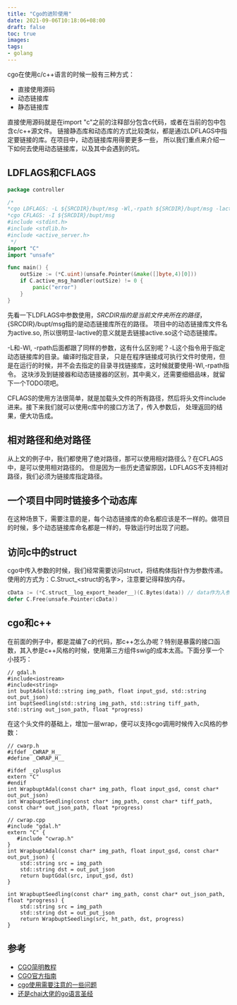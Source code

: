 ```yaml
---
title: "Cgo的进阶使用"
date: 2021-09-06T10:18:06+08:00
draft: false
toc: true
images:
tags:
- golang
---
```


cgo在使用c/c++语言的时候一般有三种方式：
* 直接使用源码
* 动态链接库
* 静态链接库

直接使用源码就是在import "c"之前的注释部分包含c代码，或者在当前的包中包含c/c++源文件。
链接静态库和动态库的方式比较类似，都是通过LDFLAGS中指定要链接的库。在项目中，动态链接库用得要更多一些，
所以我们重点来介绍一下如何去使用动态链接库，以及其中会遇到的坑。

## LDFLAGS和CFLAGS

```go
package controller

/*
*cgo LDFLAGS: -L ${SRCDIR}/bupt/msg -Wl,-rpath ${SRCDIR}/bupt/msg -lactive
*cgo CFLAGS: -I ${SRCDIR}/bupt/msg
#include <stdint.h>
#include <stdlib.h>
#include <active_server.h>
 */
import "C"
import "unsafe"

func main() {
	outSize := (*C.uint)(unsafe.Pointer(&make([]byte,4)[0]))
	if C.active_msg_handler(outSize) != 0 {
		panic("error")
    }
}
```
先看一下LDFLAGS中参数使用，${SRCDIR}指的是当前文件夹所在的路径，${SRCDIR}/bupt/msg指的是动态链接库所在的路径。
项目中的动态链接库文件名为active.so, 所以很明显-lactive的意义就是去链接active.so这个动态链接库。

-L和-Wl, -rpath后面都跟了同样的参数，这有什么区别呢？-L这个指令用于指定动态链接库的目录。编译时指定目录，
只是在程序链接成可执行文件时使用，但是在运行的时候，并不会去指定的目录寻找链接库，这时候就要使用-Wl,-rpath指令。
这块涉及到链接器和动态链接器的区别，其中奥义，还需要细细品味，就留下一个TODO项吧。

CFLAGS的使用方法很简单，就是加载头文件的所有路径，然后将头文件include进来。接下来我们就可以使用c库中的接口方法了，传入参数后，
处理返回的结果，便大功告成。

## 相对路径和绝对路径

从上文的例子中，我们都使用了绝对路径，那可以使用相对路径么？在CFLAGS中，是可以使用相对路径的。
但是因为一些历史遗留原因，LDFLAGS不支持相对路径，我们必须为链接库指定路径。

## 一个项目中同时链接多个动态库

在这种场景下，需要注意的是，每个动态链接库的命名都应该是不一样的。做项目的时候，多个动态链接库命名都是一样的，导致运行时出现了问题。

## 访问c中的struct
cgo中传入参数的时候，我们经常需要访问struct，将结构体指针作为参数传递。使用的方式为：C.Struct_<struct的名字>，注意要记得释放内存。
```go
cData := (*C.struct__log_export_header__)(C.Bytes(data)) // data作为入参
defer C.Free(unsafe.Pointer(cData))
```

## cgo和c++
在前面的例子中，都是混编了c的代码，那c++怎么办呢？特别是暴露的接口函数，其入参是c++风格的时候，使用第三方组件swig的成本太高。下面分享一个小技巧：

```cgo
// gdal.h
#include<iostream>
#include<string>
int buptAdal(std::string img_path, float input_gsd, std::string out_put_json)
int buptSeedling(std::string img_path, std::string tiff_path, std::string out_json_path, float *progress)
```
在这个头文件的基础上，增加一层wrap，便可以支持cgo调用时候传入c风格的参数：
```cgo
// cwarp.h
#ifdef _CWRAP_H__
#define _CWRAP_H__

#ifdef _cplusplus
extern "C"
#endif
int WrapbuptAdal(const char* img_path, float input_gsd, const char* out_put_json)
int WrapbuptSeedling(const char* img_path, const char* tiff_path, const char* out_json_path, float *progress)
```

```cgo
// cwrap.cpp
#include "gdal.h"
extern "C" {
   #include "cwrap.h"
}
int WrapbuptAdal(const char* img_path, float input_gsd, const char* out_put_json) {
    std::string src = img_path
    std::string dst = out_put_json
    return buptGdal(src, input_gsd, dst)
}

int WrapbuptSeedling(const char* img_path, const char* out_json_path, float *progress) {
    std::string src = img_path
    std::string dst = out_put_json
    return WrapbuptSeedling(src, ht_path, dst, progress)
}
```

## 参考
* [CGO简明教程](https://juejin.im/entry/5b5089e3e51d45198565aaa2)
* [CGO官方指南](https://golang.org/cmd/cgo/#hdr-Go_references_to_C)
* [cgo使用需要注意的一些问题](https://www.bandari.net/blog/24)
* [还是chai大佬的go语言圣经](https://chai2010.cn/advanced-go-programming-book/ch2-cgo/ch2-10-link.html)

